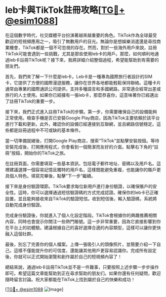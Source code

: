 # leb卡與TikTok註冊攻略[[TG💪+ @esim1088](https://t.me/s/esim1088)]

在這個數字時代，社交媒體平台扮演著越來越重要的角色。TikTok作為全球最受歡迎的短視頻應用之一，吸引了無數用戶的目光。無論你是想娛樂消遣還是尋找商業機會，TikTok都是一個不可忽視的存在。然而，對於一些海外用戶來說，註冊TikTok可能會遇到一些挑戰，尤其是那些使用leb卡的用戶。那麼，如何順利地通過leb卡註冊TikTok呢？接下來，我將詳細介紹整個過程，希望能幫助到有需要的朋友們。

首先，我們來了解一下什麼是leb卡。Leb卡是一種專為國際旅行者設計的SIM卡，它提供了方便的國際漫遊服務，讓你在世界各地都能輕鬆保持聯絡。這種卡片通常由專業的國際通訊公司提供，支持多種語言和多國網路，非常適合經常出差或旅行的人士使用。如果你已經擁有一張leb卡，那麼恭喜你，這意味著你已經邁出了註冊TikTok的重要一步。

接下來，我們正式進入註冊TikTok的步驟。第一步，你需要確保自己的設備能夠正常使用。檢查手機是否已安裝Google Play商店，因為TikTok主要依賴於該平台進行下載和更新。此外，確認你的設備已經連接到互聯網，並且網路信號穩定。這些都是註冊過程中不可或缺的基本條件。

當一切準備就緒後，打開Google Play商店，搜索“TikTok”並點擊安裝按鈕。等待安裝完成後，打開應用程式，你會看到一個簡潔而友好的介面。點擊右下角的“註冊”按鈕，開始你的TikTok之旅。

在註冊頁面，你需要填寫一些基本資訊，包括電子郵件地址、密碼以及用戶名。這裡建議選擇一個容易記憶且獨特的用戶名，這樣既能避免重複，也能讓你的賬戶更具個人特色。填寫完畢後，點擊“下一步”繼續。

接下來是身份驗證環節。TikTok要求每位新用戶進行身份驗證，以確保賬戶的安全性。這時，你可以選擇通過短信驗證碼的方式完成認證。確保你的leb卡已正確設置，並且能夠接收來自TikTok的驗證短信。收到短信後，輸入驗證碼，系統將自動完成身份驗證。

完成身份驗證後，你就進入了個人化設定階段。TikTok會根據你的興趣推薦相關內容，同時也會提示你關注一些熱門賬號。這一步非常重要，因為它直接影響到你在平台上的初體驗。建議根據自己的喜好選擇合適的內容類型，這樣可以讓你更快融入這個社群。

最後，別忘了完善你的個人檔案。上傳一張吸引人的頭像照片，並簡要介紹一下自己。這樣不僅能提升你的可信度，還能讓其他用戶更容易認識你。完成所有設定後，你就可以正式開始瀏覽和創作屬於自己的短視頻內容了！

總結來說，通過leb卡註冊TikTok並不是一件難事，只要按照上述步驟一步步操作即可。希望這篇文章能幫助到正在尋求幫助的朋友们。如果你還有任何疑問，歡迎隨時留言討論。祝大家都能在TikTok上找到屬於自己的快樂和成功！

[[TG💪+ @esim1088](https://t.me/s/esim1088) ![Image](https://i.postimg.cc/4NQfJmqS/Snipaste-2025-05-13-00-14-12.png)]